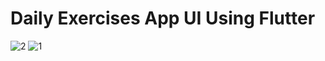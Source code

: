 # Daily Exercises App UI Using Flutter
![2](https://user-images.githubusercontent.com/85620139/121577064-67ddef80-ca29-11eb-975d-97b2cb006e11.png)
![1](https://user-images.githubusercontent.com/85620139/121577075-6a404980-ca29-11eb-9865-006d8a2b9c6b.png)
